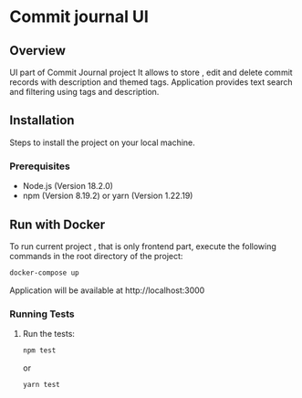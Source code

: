 # Commit journal UI

## Overview
UI part of Commit Journal project
It allows to store , edit and delete commit records with description and themed tags.
Application provides text search and filtering using tags and description. 

## Installation
Steps to install the project on your local machine.

### Prerequisites
- Node.js (Version 18.2.0)
- npm (Version 8.19.2) or yarn (Version 1.22.19)

## Run with Docker
To run current project , that is only frontend part, execute the following commands in the root directory of the project:

```bash
docker-compose up
```
Application will be available at http://localhost:3000

### Running Tests
1. Run the tests:
    ```bash
    npm test
    ```
    or
    ```bash
    yarn test
    ```

